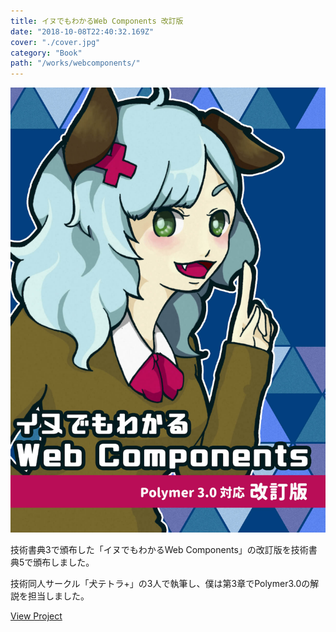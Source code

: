 ```yaml
---
title: イヌでもわかるWeb Components 改訂版
date: "2018-10-08T22:40:32.169Z"
cover: "./cover.jpg"
category: "Book"
path: "/works/webcomponents/"
---
```


![表紙](./cover.jpg)

技術書典3で頒布した「イヌでもわかるWeb Components」の改訂版を技術書典5で頒布しました。

技術同人サークル「犬テトラ+」の3人で執筆し、僕は第3章でPolymer3.0の解説を担当しました。

[View Project](https://inutetraplus.booth.pm/items/1041988)
